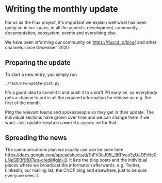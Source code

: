 # Writing the monthly update

For us as the Flux project, it's important we explain well what has
been going on in our space, in all the aspects: development, community,
documentation, ecosystem, events and everything else.

We have been informing our community on <https://fluxcd.io/blog/> and
other channels since December 2020.

## Preparing the update

To start a new entry, you simply run

```cli
./hack/new-update-post.py
```

It's a good idea to commit it and push it to a draft PR early on,
so everybody gets a chance to put in all the required information
for release on e.g. the first of the month.

Ping the relevant teams and spokespeople so they get in their update.
The individual sections have grown over time and we can change them
if we want. Just update `templates/monthly-update.md` for that.

## Spreading the news

The communications plan we usually use can be seen here
<https://docs.google.com/spreadsheets/d/1hPV3qJ95I_RKPyeo3zUJOPrHc0LNeSlP3f9fjXTen-c/edit#gid=0>.
It lists the blog posts and the individual places where we broadcast
the information afterwards, e.g. Twitter, LinkedIn, our mailing list,
the CNCF blog and elsewhere, just to be sure everyone sees it.
